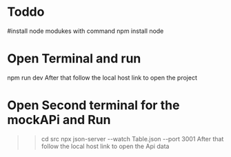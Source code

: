 # Toddo

#install node modukes with command
npm install node
# Open Terminal and run 
npm run dev
After that follow the local host link to open the project



# Open Second terminal for the mockAPi and Run
>>cd src
>>npx json-server --watch Table.json --port 3001
After that follow the local host link to open the Api data
